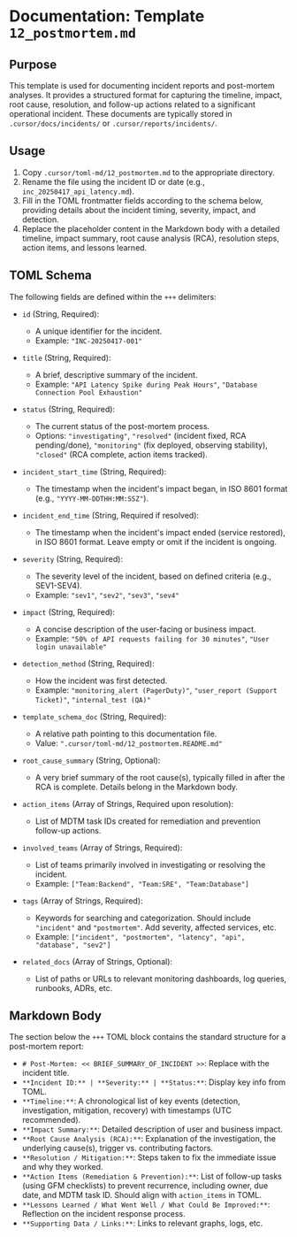 # Documentation: Template `12_postmortem.md`

## Purpose

This template is used for documenting incident reports and post-mortem analyses. It provides a structured format for capturing the timeline, impact, root cause, resolution, and follow-up actions related to a significant operational incident. These documents are typically stored in `.cursor/docs/incidents/` or `.cursor/reports/incidents/`.

## Usage

1.  Copy `.cursor/toml-md/12_postmortem.md` to the appropriate directory.
2.  Rename the file using the incident ID or date (e.g., `inc_20250417_api_latency.md`).
3.  Fill in the TOML frontmatter fields according to the schema below, providing details about the incident timing, severity, impact, and detection.
4.  Replace the placeholder content in the Markdown body with a detailed timeline, impact summary, root cause analysis (RCA), resolution steps, action items, and lessons learned.

## TOML Schema

The following fields are defined within the `+++` delimiters:

*   `id` (String, Required):
    *   A unique identifier for the incident.
    *   Example: `"INC-20250417-001"`

*   `title` (String, Required):
    *   A brief, descriptive summary of the incident.
    *   Example: `"API Latency Spike during Peak Hours"`, `"Database Connection Pool Exhaustion"`

*   `status` (String, Required):
    *   The current status of the post-mortem process.
    *   Options: `"investigating"`, `"resolved"` (incident fixed, RCA pending/done), `"monitoring"` (fix deployed, observing stability), `"closed"` (RCA complete, action items tracked).

*   `incident_start_time` (String, Required):
    *   The timestamp when the incident's impact began, in ISO 8601 format (e.g., `"YYYY-MM-DDTHH:MM:SSZ"`).

*   `incident_end_time` (String, Required if resolved):
    *   The timestamp when the incident's impact ended (service restored), in ISO 8601 format. Leave empty or omit if the incident is ongoing.

*   `severity` (String, Required):
    *   The severity level of the incident, based on defined criteria (e.g., SEV1-SEV4).
    *   Example: `"sev1"`, `"sev2"`, `"sev3"`, `"sev4"`

*   `impact` (String, Required):
    *   A concise description of the user-facing or business impact.
    *   Example: `"50% of API requests failing for 30 minutes"`, `"User login unavailable"`

*   `detection_method` (String, Required):
    *   How the incident was first detected.
    *   Example: `"monitoring_alert (PagerDuty)"`, `"user_report (Support Ticket)"`, `"internal_test (QA)"`

*   `template_schema_doc` (String, Required):
    *   A relative path pointing to this documentation file.
    *   Value: `".cursor/toml-md/12_postmortem.README.md"`

*   `root_cause_summary` (String, Optional):
    *   A very brief summary of the root cause(s), typically filled in after the RCA is complete. Details belong in the Markdown body.

*   `action_items` (Array of Strings, Required upon resolution):
    *   List of MDTM task IDs created for remediation and prevention follow-up actions.

*   `involved_teams` (Array of Strings, Required):
    *   List of teams primarily involved in investigating or resolving the incident.
    *   Example: `["Team:Backend", "Team:SRE", "Team:Database"]`

*   `tags` (Array of Strings, Required):
    *   Keywords for searching and categorization. Should include `"incident"` and `"postmortem"`. Add severity, affected services, etc.
    *   Example: `["incident", "postmortem", "latency", "api", "database", "sev2"]`

*   `related_docs` (Array of Strings, Optional):
    *   List of paths or URLs to relevant monitoring dashboards, log queries, runbooks, ADRs, etc.

## Markdown Body

The section below the `+++` TOML block contains the standard structure for a post-mortem report:

*   `# Post-Mortem: << BRIEF_SUMMARY_OF_INCIDENT >>`: Replace with the incident title.
*   `**Incident ID:** | **Severity:** | **Status:**`: Display key info from TOML.
*   `**Timeline:**`: A chronological list of key events (detection, investigation, mitigation, recovery) with timestamps (UTC recommended).
*   `**Impact Summary:**`: Detailed description of user and business impact.
*   `**Root Cause Analysis (RCA):**`: Explanation of the investigation, the underlying cause(s), trigger vs. contributing factors.
*   `**Resolution / Mitigation:**`: Steps taken to fix the immediate issue and why they worked.
*   `**Action Items (Remediation & Prevention):**`: List of follow-up tasks (using GFM checklists) to prevent recurrence, including owner, due date, and MDTM task ID. Should align with `action_items` in TOML.
*   `**Lessons Learned / What Went Well / What Could Be Improved:**`: Reflection on the incident response process.
*   `**Supporting Data / Links:**`: Links to relevant graphs, logs, etc.
